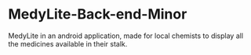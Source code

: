 # MedyLite-Back-end-Minor
MedyLite in an android application, made for local chemists to display all the medicines available in their stalk.
